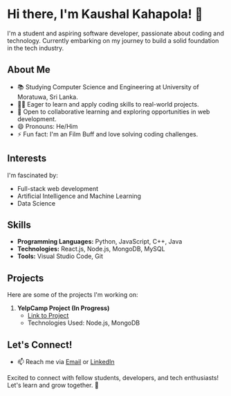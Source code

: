 # Hi there, I'm Kaushal Kahapola! 👋

I'm a student and aspiring software developer, passionate about coding and technology. Currently embarking on my journey to build a solid foundation in the tech industry.

## About Me

- 📚 Studying Computer Science and Engineering at University of Moratuwa, Sri Lanka.
- 👨‍💻 Eager to learn and apply coding skills to real-world projects.
- 💬 Open to collaborative learning and exploring opportunities in web development.
- 😄 Pronouns: He/Him
- ⚡ Fun fact: I'm an Film Buff and love solving coding challenges.

## Interests

I'm fascinated by:

- Full-stack web development
- Artificial Intelligence and Machine Learning
- Data Science

## Skills

- **Programming Languages:** Python, JavaScript, C++, Java
- **Technologies:** React.js, Node.js, MongoDB, MySQL
- **Tools:** Visual Studio Code, Git

## Projects

Here are some of the projects I'm working on:

1. **YelpCamp Project (In Progress)**
   - [Link to Project](https://github.com/kaushalkahapola/YelpCamp2024)
   - Technologies Used: Node.js, MongoDB

## Let's Connect!

- 📫 Reach me via [Email](mailto:kaushal.21@cse.mrt.ac.lk) or [LinkedIn](www.linkedin.com/in/kaushal-kahapola-75b754289)

Excited to connect with fellow students, developers, and tech enthusiasts! Let's learn and grow together. 🚀


<!---
kaushalkahapola/kaushalkahapola is a ✨ special ✨ repository because its `README.md` (this file) appears on your GitHub profile.
You can click the Preview link to take a look at your changes.
--->
